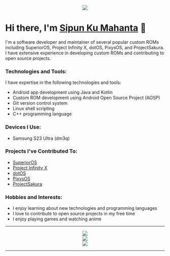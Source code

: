 <p align="center">
  <img src="https://user-images.githubusercontent.com/29405483/221152051-24647828-d8ff-4cd3-b7a3-a3aeaf31929a.png" />
</p>

# Hi there, I'm [Sipun Ku Mahanta](https://darkstar085.github.io/) 👋

I'm a software developer and maintainer of several popular custom ROMs including SuperiorOS, Project Infinity X, dotOS, PixysOS, and ProjectSakura. I have extensive experience in developing custom ROMs and contributing to open source projects.

### Technologies and Tools:

I have expertise in the following technologies and tools:

- Android app development using Java and Kotlin
- Custom ROM development using Android Open Source Project (AOSP)
- Git version control system
- Linux shell scripting
- C++ programming language

### Devices I Use:

- Samsung S23 Ultra (dm3q)

### Projects I've Contributed To:

- [SuperiorOS](https://github.com/SuperiorOS)
- [Project Infinity X](https://github.com/ProjectInfinity-X)
- [dotOS](https://github.com/dotOS)
- [PixysOS](https://github.com/PixysOS)
- [ProjectSakura](https://github.com/ProjectSakura)

### Hobbies and Interests:

- I enjoy learning about new technologies and programming languages
- I love to contribute to open source projects in my free time
- I enjoy playing games and watching anime

---

<div align="center">
    <img src="https://github-readme-stats.vercel.app/api?username=Darkstar085&show_icons=true&theme=dark">
</div>

<div align="center">
    <img src="https://github-readme-stats.vercel.app/api/top-langs/?username=Darkstar085&layout=compact&theme=dark">
</div>

<div align="center">
    <img src="https://komarev.com/ghpvc/?username=Darkstar085&color=blueviolet&style=for-the-badge&label=PROFILE+VIEWS">
</div>

---
